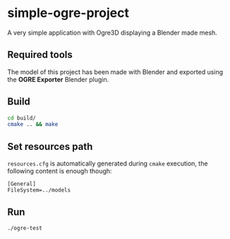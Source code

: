 # simple-ogre-project

A very simple application with Ogre3D displaying a Blender made mesh.

## Required tools

The model of this project has been made with Blender
and exported using the **OGRE Exporter** Blender plugin.

## Build

```sh
cd build/
cmake .. && make
```

## Set resources path

`resources.cfg` is automatically generated during `cmake` execution,
the following content is enough though:

```
[General]
FileSystem=../models
```

## Run

```sh
./ogre-test
```
